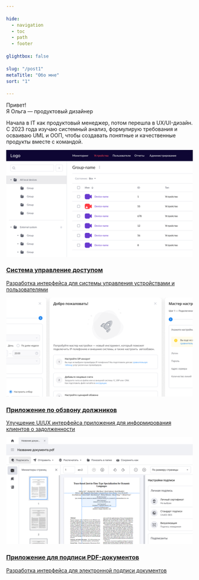 ```yaml
---

hide:
  - navigation
  - toc
  - path
  - footer

glightbox: false

slug: "/post1"
metaTitle: "Обо мне"
sort: "1"

---
```


<!-- ===== Стили только для этой страницы ===== -->
<style>
 .md-typeset h1,
 .md-content__button {
 display: none;
 }
</style>

<!-- ===== Блок "Приветствие" ===== -->
<div class="hero-block">

<div class="hero-text">
  <span class="hero-title">
    Привет!<br>
    Я Ольга — продуктовый дизайнер
  </span>
  <p class="hero-subtext">
    Начала в IT как продуктовый менеджер, потом перешла в UX/UI-дизайн.  
    <br>С 2023 года изучаю системный анализ, формулирую требования и осваиваю UML и ООП, чтобы создавать понятные и качественные продукты вместе с командой.
  </p>
</div>
<!--
  <div class="hero-photo">
    ![Фото Ольги](assets/photo.png)
  </div>-->

</div>

<div class="cards-block">

  <a href="01-case" class="card">
    <img src="images/index-card-01.png" alt="Карточка 1">
    <div class="card-content">
      <h3>Система управление доступом</h3>
      <p>Разработка интерфейса для системы управления устройствами и пользователями</p>
    </div>
  </a>

  <a href="02-case" class="card">
    <img src="images/index-card-02.png" alt="Карточка 2">
    <div class="card-content">
      <h3>Приложение по обзвону должников</h3>
      <p>Улучшение UI/UX интерфейса приложения для информирования клиентов о задолженности</p>
    </div>
  </a>

  <a href="03-case" class="card">
    <img src="images/index-card-03.png" alt="Карточка 3">
    <div class="card-content">
      <h3>Приложение для подписи PDF-документов</h3>
      <p>Разработка интерфейса для электронной подписи документов</p>
    </div>
  </a>

</div>




